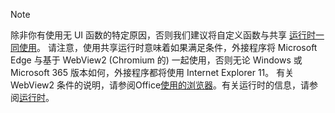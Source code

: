 >[!NOTE]
> 除非你有使用无 UI 函数的特定原因，否则我们建议将自定义函数与共享 [运行时一同使用](../develop/configure-your-add-in-to-use-a-shared-runtime.md)。 请注意，使用共享运行时意味着如果满足条件，外接程序将 Microsoft Edge 与基于 WebView2 (Chromium 的) 一起使用，否则无论 Windows 或 Microsoft 365 版本如何，外接程序都将使用 Internet Explorer 11。 有关 WebView2 条件的说明，请参阅Office[使用的浏览器](../concepts/browsers-used-by-office-web-add-ins.md)。有关运行时的信息，请参阅[运行时](../reference/manifest/runtimes.md)。